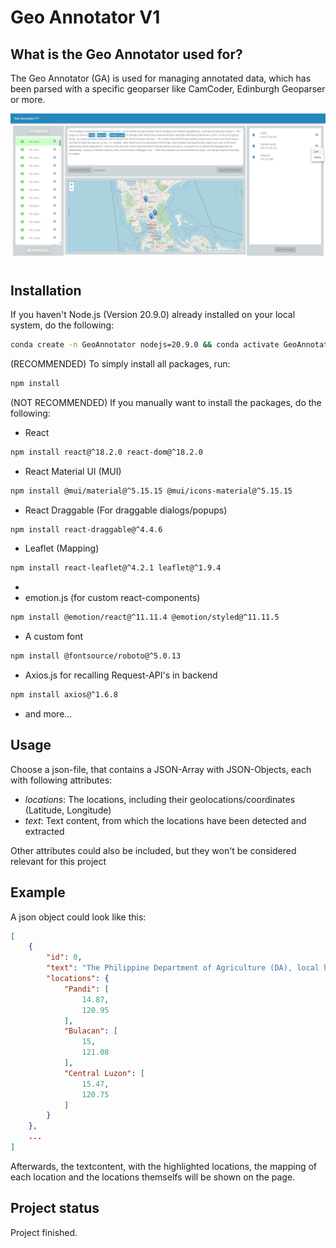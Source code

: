 # Geo Annotator V1

## What is the Geo Annotator used for?
The Geo Annotator (GA) is used for managing annotated data, which has been parsed with a specific geoparser like CamCoder, Edinburgh Geoparser or more.

![Geo Annotator - Example](./src/example.png "Geo Annotator")

## Installation
If you haven't Node.js (Version 20.9.0) already installed on your local system, do the following:
```bash
conda create -n GeoAnnotator nodejs=20.9.0 && conda activate GeoAnnotator
```

(RECOMMENDED)
To simply install all packages, run:
```bash 
npm install
```

(NOT RECOMMENDED)
If you manually want to install the packages, do the following:
- React
```bash
npm install react@^18.2.0 react-dom@^18.2.0
```
- React Material UI (MUI)
```bash
npm install @mui/material@^5.15.15 @mui/icons-material@^5.15.15
```
- React Draggable (For draggable dialogs/popups)
```bash
npm install react-draggable@^4.4.6
```
- Leaflet (Mapping)
```bash
npm install react-leaflet@^4.2.1 leaflet@^1.9.4
```
- 
- emotion.js (for custom react-components)
```bash
npm install @emotion/react@^11.11.4 @emotion/styled@^11.11.5
```
- A custom font
```bash
npm install @fontsource/roboto@^5.0.13
```
- Axios.js for recalling Request-API's in backend
```bash
npm install axios@^1.6.8
```
- and more...

## Usage
Choose a json-file, that contains a JSON-Array with JSON-Objects, each with following attributes:
- *locations*: The locations, including their geolocations/coordinates (Latitude, Longitude)
- *text*: Text content, from which the locations have been detected and extracted

Other attributes could also be included, but they won't be considered relevant for this project

## Example
A json object could look like this:
```json
[
    {
        "id": 0,
        "text": "The Philippine Department of Agriculture (DA), local health and agricultural teams Sunday have started slaughtering, burning and burying roughly 6,500 hogs at a farm in Pandi, Bulacan in Central Luzon on Sunday after three farm workers became infected with Reston ebolavirus (ERV) of the virus group Ebola, as a precautionary measure and to protect the local livestock industry. \"We culled around 300 heads\u2014piglets and growers\u2014in two and a half hours; we tried to start the process at 5 p.m. Sunday; after three hours we disposed of 442 hogs; that includes transporting the hogs to an area in the farm where they will be disposed of; with this rate and with some improvements in the procedure tomorrow, we expect to complete the depopulation by Wednesday,\u201d Bureau of Animal Industry (BAI) head Davinio Catbagan said. \"With the problems we encountered last night, we may go beyond Thursday,\" he added.",
        "locations": {
            "Pandi": [
                14.87,
                120.95
            ],
            "Bulacan": [
                15,
                121.08
            ],
            "Central Luzon": [
                15.47,
                120.75
            ]
        }
    },
    ...
]
```

Afterwards, the textcontent, with the highlighted locations, the mapping of each location and the locations themselfs will be shown on the page. 

## Project status
Project finished.